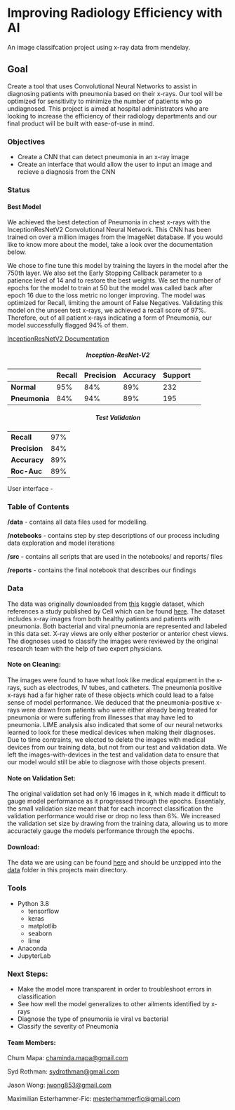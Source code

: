 # Improving Radiology Efficiency with AI

An image classifcation project using x-ray data from mendelay.

## Goal
Create a tool that uses Convolutional Neural Networks to assist in diagnosing patients with pneumonia based on their x-rays. Our tool will be optimized for sensitivity to minimize the number of patients who go undiagnosed. This project is aimed at hospital administrators who are looking to increase the efficiency of their radiology departments and our final product will be built with ease-of-use in mind.

### Objectives
- Create a CNN that can detect pneumonia in an x-ray image
- Create an interface that would allow the user to input an image and recieve a diagnosis from the CNN

### Status
 
<h4 style="text-align:left;">Best Model</h4>
We achieved the best detection of Pneumonia in chest x-rays with the InceptionResNetV2 Convolutional Neural Network. This CNN has been trained on over a million images from the ImageNet database. If you would like to know more about the model, take a look over the documentation below. 

We chose to fine tune this model by training the layers in the model after the 750th layer. We also set the Early Stopping Callback parameter to a patience level of 14 and to restore the best weights. We set the number of epochs for the model to train at 50 but the model was called back after epoch 16 due to the loss metric no longer improving. The model was optimized for Recall, limiting the amount of False Negatives. Validating this model on the unseen test x-rays, we achieved a recall score of 97%. Therefore, out of all patient x-rays indicating a form of Pneumonia, our model successfully flagged 94% of them.


[InceptionResNetV2 Documentation](https://scisharp.github.io/Keras.NET/api/Keras.Applications.Inception.InceptionResNetV2.htm)


<h5 style="text-align:center;">Inception-ResNet-V2</h5>


|             | Recall | Precision | Accuracy | Support |        |                   
|-------------|-----------|--------|----------|---------|--------|
| **Normal** |   95%    |  84%  |   89%   |  232   |    
| **Pneumonia** |   84%    |  94%  |   89%   |  195   |   

<h5 style="text-align:center;">Test Validation</h5>

|                           |           |
|---------------------------|-----------|
|  **Recall**             |     97%    |   
|  **Precision**        |   84%    |  
|  **Accuracy**     |   89%    |  
| **Roc-Auc**       |   89%

User interface - 

### Table of Contents
<b>/data</b> - contains all data files used for modelling.

<b>/notebooks</b> - contains step by step descriptions of our process including data exploration and model iterations

<b>/src</b> - contains all scripts that are used in the notebooks/ and reports/ files

<b>/reports</b> - contains the final notebook that describes our findings

### Data
The data was originally downloaded from [this](https://www.kaggle.com/paultimothymooney/chest-xray-pneumonia) kaggle dataset, which references a study published by Cell which can be found [here](https://www.cell.com/cell/fulltext/S0092-8674(18)30154-5). The dataset includes x-ray images from both healthy patients and patients with pneumonia. Both bacterial and viral pneumonia are represented and labeled in this data set. X-ray views are only either posterior or anterior chest views. The diognoses used to classify the images were reviewed by the original research team with the help of two expert physicians.

#### Note on Cleaning:

The images were found to have what look like medical equipment in the x-rays, such as electrodes, IV tubes, and catheters. The pneumonia positive x-rays had a far higher rate of these objects which could lead to a false sense of model performance. We deduced that the pneumonia-positive x-rays were drawn from patients who were either already being treated for pneumonia or were suffering from illnesses that may have led to pneumonia. LIME analysis also indicated that some of our neural networks learned to look for these medical devices when making their diagnoses. Due to time contraints, we elected to delete the images with medical devices from our training data, but not from our test and validation data. We left the images-with-devices in the test and validation data to ensure that our model would still be able to diagnose with those objects present.

#### Note on Validation Set:

The original validation set had only 16 images in it, which made it difficult to gauge model performance as it progressed through the epochs. Essentialy, the small validation size meant that for each incorrect classification the validation performance would rise or drop no less than 6%. We increased the validation set size by drawing from the training data, allowing us to more accuractely gauge the models performance through the epochs.

#### Download:

The data we are using can be found [here](https://www.dropbox.com/s/r23oastdde1v215/chest_xray.zip?dl=0) and should be unzipped into the [data](/data) folder in this projects main directory.

### Tools
 - Python 3.8
   - tensorflow
   - keras
   - matplotlib
   - seaborn
   - lime
 - Anaconda
 - JupyterLab
 
### Next Steps:
 - Make the model more transparent in order to troubleshoot errors in classification
 - See how well the model generalizes to other ailments identified by x-rays
 - Diagnose the type of pneumonia ie viral vs bacterial
 - Classify the severity of Pneumonia



#### Team Members:

Chum Mapa: chaminda.mapa@gmail.com

Syd Rothman: sydrothman@gmail.com

Jason Wong: jwong853@gmail.com

Maximilian Esterhammer-Fic: mesterhammerfic@gmail.com

